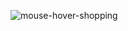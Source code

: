 ![mouse-hover-shopping](https://user-images.githubusercontent.com/84654346/219851415-32e6ad1e-01ff-4e36-b262-79d47e778be4.gif)
